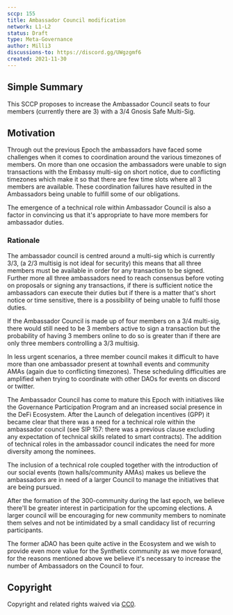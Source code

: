 ```yaml
---
sccp: 155
title: Ambassador Council modification
network: L1-L2
status: Draft
type: Meta-Governance
author: Milli3
discussions-to: https://discord.gg/UWgzgmf6
created: 2021-11-30
---
```


## Simple Summary

This SCCP proposes to increase the Ambassador Council seats to four members (currently there are 3) with a 3/4 Gnosis Safe Multi-Sig.

## Motivation

Through out the previous Epoch the ambassadors have faced some challenges when it comes to coordination around the various timezones of members. On more than one occasion the ambassadors were unable to sign transactions with the Embassy multi-sig on short notice, due to conflicting timezones which make it so that there are few time slots where all 3 members are available. These coordination failures have resulted in the Ambassadors being unable to fulfill some of our obligations.

The emergence of a technical role within Ambassador Council is also a factor in convincing us that it's appropriate to have more members for ambassador duties.

### Rationale

The ambassador council is centred around a multi-sig which is currently 3/3, (a 2/3 multisig is not ideal for security) this means that all three members must be available in order for any transaction to be signed. Further more all three ambassadors need to reach consensus before voting on proposals or signing any transactions, if there is sufficient notice the ambassadors can execute their duties but if there is a matter that's short notice or time sensitive, there is a possibility of being unable to fulfil those duties.

If the Ambassador Council is made up of four members on a 3/4 multi-sig, there would still need to be 3 members active to sign a transaction but the probability of having 3 members online to do so is greater than if there are only three members controlling a 3/3 multisig.

In less urgent scenarios, a three member council makes it difficult to have more than one ambassador present at townhall events and community AMAs (again due to conflicting timezones). These scheduling difficulties are amplified when trying to coordinate with other DAOs for events on discord or twitter.

The Ambassador Council has come to mature this Epoch with initiatives like the Governance Participation Program and an increased social presence in the DeFi Ecosystem. After the Launch of delegation incentives (GPP) it became clear that there was a need for a technical role within the ambassador council (see SIP 157: there was a previous clause excluding any expectation of technical skills related to smart contracts). The addition of technical roles in the ambassador council indicates the need for more diversity among the nominees.

The inclusion of a technical role coupled together with the introduction of our social events (town halls/community AMAs) makes us believe the ambassadors are in need of a larger Council to manage the initiatives that are being pursued.

After the formation of the 300-community during the last epoch, we believe there'll be greater interest in participation for the upcoming elections. A larger council will be encouraging for new community members to nominate them selves and not be intimidated by a small candidacy list of recurring participants.

The former aDAO has been quite active in the Ecosystem and we wish to provide even more value for the Synthetix community as we move forward, for the reasons mentioned above we believe it's necessary to increase the number of Ambassadors on the Council to four.

## Copyright

Copyright and related rights waived via [CC0](https://creativecommons.org/publicdomain/zero/1.0/).
